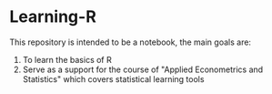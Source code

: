 # Learning-R
This repository is intended to be a notebook, the main goals are: 
1. To learn the basics of R  
2. Serve as a support for the course of "Applied Econometrics and Statistics" which covers statistical learning tools 
